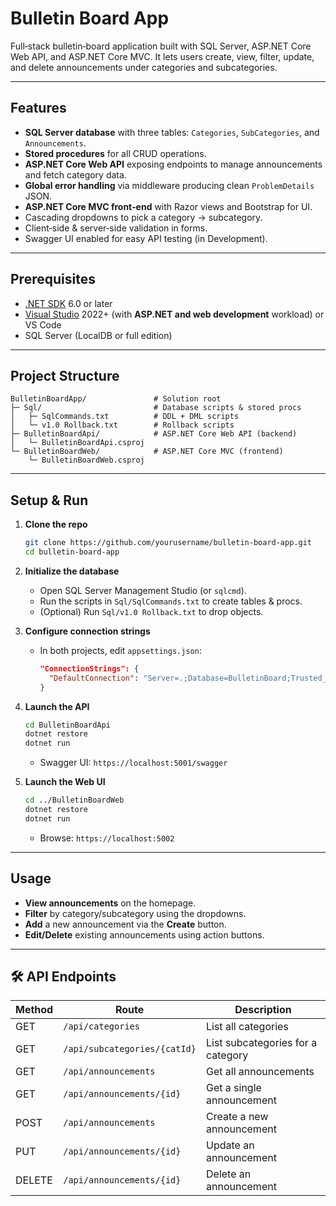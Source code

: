 #  Bulletin Board App

Full‑stack bulletin‑board application built with SQL Server, ASP.NET Core Web API, and ASP.NET Core MVC. It lets users create, view, filter, update, and delete announcements under categories and subcategories.

---

##  Features

- **SQL Server database** with three tables: `Categories`, `SubCategories`, and `Announcements`.
- **Stored procedures** for all CRUD operations.
- **ASP.NET Core Web API** exposing endpoints to manage announcements and fetch category data.
- **Global error handling** via middleware producing clean `ProblemDetails` JSON.
- **ASP.NET Core MVC front‑end** with Razor views and Bootstrap for UI.
- Cascading dropdowns to pick a category → subcategory.
- Client‑side & server‑side validation in forms.
- Swagger UI enabled for easy API testing (in Development).

---

##  Prerequisites

- [.NET SDK](https://dotnet.microsoft.com/download) 6.0 or later
- [Visual Studio](https://visualstudio.microsoft.com/) 2022+ (with **ASP.NET and web development** workload) or VS Code
- SQL Server (LocalDB or full edition)

---

##  Project Structure

```
BulletinBoardApp/               # Solution root
├─ Sql/                         # Database scripts & stored procs
│   ├─ SqlCommands.txt          # DDL + DML scripts
│   └─ v1.0 Rollback.txt        # Rollback scripts
├─ BulletinBoardApi/            # ASP.NET Core Web API (backend)
│   └─ BulletinBoardApi.csproj
└─ BulletinBoardWeb/            # ASP.NET Core MVC (frontend)
    └─ BulletinBoardWeb.csproj
```

---

##  Setup & Run

1. **Clone the repo**

   ```bash
   git clone https://github.com/yourusername/bulletin-board-app.git
   cd bulletin-board-app
   ```

2. **Initialize the database**

   - Open SQL Server Management Studio (or `sqlcmd`).
   - Run the scripts in `Sql/SqlCommands.txt` to create tables & procs.
   - (Optional) Run `Sql/v1.0 Rollback.txt` to drop objects.

3. **Configure connection strings**

   - In both projects, edit `appsettings.json`:
     ```json
     "ConnectionStrings": {
       "DefaultConnection": "Server=.;Database=BulletinBoard;Trusted_Connection=True;"
     }
     ```

4. **Launch the API**

   ```bash
   cd BulletinBoardApi
   dotnet restore
   dotnet run
   ```

   - Swagger UI: `https://localhost:5001/swagger`

5. **Launch the Web UI**

   ```bash
   cd ../BulletinBoardWeb
   dotnet restore
   dotnet run
   ```

   - Browse: `https://localhost:5002`

---

##  Usage

- **View announcements** on the homepage.
- **Filter** by category/subcategory using the dropdowns.
- **Add** a new announcement via the **Create** button.
- **Edit/Delete** existing announcements using action buttons.

---

## 🛠️ API Endpoints

| Method | Route                        | Description                       |
| ------ | ---------------------------- | --------------------------------- |
| GET    | `/api/categories`            | List all categories               |
| GET    | `/api/subcategories/{catId}` | List subcategories for a category |
| GET    | `/api/announcements`         | Get all announcements             |
| GET    | `/api/announcements/{id}`    | Get a single announcement         |
| POST   | `/api/announcements`         | Create a new announcement         |
| PUT    | `/api/announcements/{id}`    | Update an announcement            |
| DELETE | `/api/announcements/{id}`    | Delete an announcement            |

